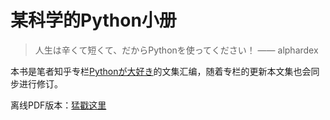 # 某科学的Python小册

> 人生は辛くて短くて、だからPythonを使ってください！
—— alphardex

本书是笔者知乎专栏[Pythonが大好き](https://zhuanlan.zhihu.com/c_193656487)的文集汇编，随着专栏的更新本文集也会同步进行修订。

离线PDF版本：[猛戳这里](https://github.com/alphardex/python-recipe/blob/master/book.pdf)